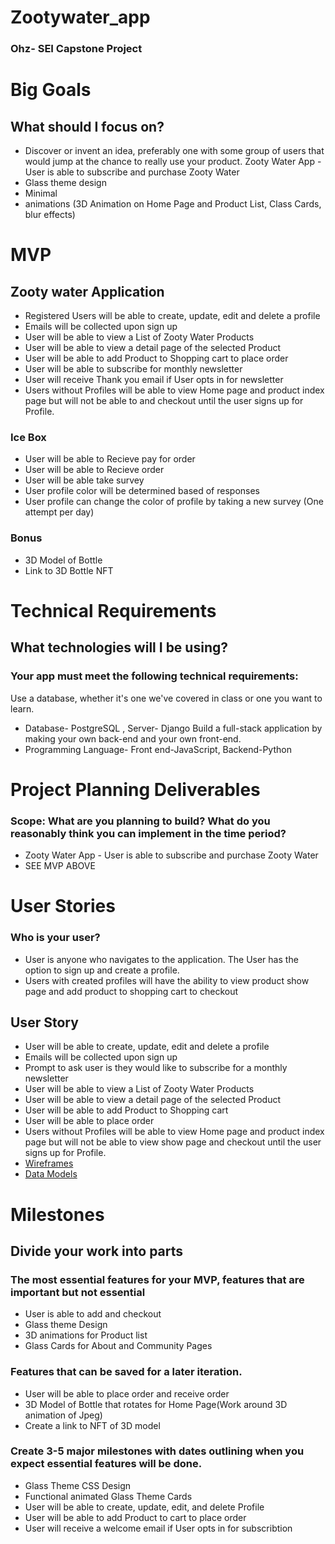 # Zootywater_app 

### Ohz- SEI Capstone Project 
# Big Goals
## What should I focus on?
- Discover or invent an idea, preferably one with some group of users that would jump at the chance to really use your product.
Zooty Water App - User is able to subscribe and purchase Zooty Water 
- Glass theme design 
- Minimal 
- animations (3D Animation on Home Page and Product List, Class Cards, blur effects) 
# MVP
## Zooty water Application 
- Registered Users will be able to create, update, edit and delete a profile 
- Emails will be collected upon sign up 
- User will be able to view a List of Zooty Water Products 
- User will be able to view a detail page of the selected Product 
- User will be able to add Product to Shopping cart to place order 
- User will be able to subscribe for monthly newsletter 
- User will receive Thank you email if User opts in for newsletter 
- Users without Profiles will be able to view Home page and product index page but will not be able to and checkout until the user signs up for Profile. 
### Ice Box
- User will be able to Recieve pay for order 
- User will be able to Recieve order 
- User will be able  take survey 
- User profile color will be determined based of responses
- User profile can change the color of profile by taking a new survey (One attempt per day)
### Bonus 
- 3D Model of Bottle 
- Link to 3D Bottle NFT
# Technical Requirements
## What technologies will I be using?
### Your app must meet the following technical requirements:
Use a database, whether it's one we've covered in class or one you want to learn.
- Database- PostgreSQL , Server- Django 
Build a full-stack application by making your own back-end and your own front-end.
- Programming Language- Front end-JavaScript, Backend-Python 
# Project Planning Deliverables
### Scope: What are you planning to build? What do you reasonably think you can implement in the time period?
- Zooty Water App - User is able to subscribe and purchase Zooty Water 
- SEE MVP ABOVE
# User Stories
### Who is your user? 
- User is anyone who navigates to the application. The User has the option to sign up and create a profile.
- Users with created profiles will have the ability to view product show page and add product to shopping cart to checkout 
## User Story 
- User will be able to create, update, edit and delete a profile 
- Emails will be collected upon sign up 
- Prompt to ask user is they would like to subscribe for a monthly newsletter 
- User will be able to view a List of Zooty Water Products 
- User will be able to view a detail page of the selected Product 
- User will be able to add Product to Shopping cart
- User will be able to place order  
- Users without Profiles will be able to view Home page and product index page but will not be able to view show page and checkout until the user signs up for Profile. 
- [Wireframes](https://viewer.diagrams.net/?highlight=0000ff&edit=_blank&layers=1&nav=1#G1GYGbW3vD5w3Q-nLlXrSIwrQjZ4vgaYj3)
- [Data Models](https://viewer.diagrams.net/?highlight=0000ff&edit=_blank&layers=1&nav=1#G1cZeUwO7SG1BvqS4qOyJLq0bCRJL829-N)
# Milestones
## Divide your work into parts 
### The most essential features for your MVP, features that are important but not essential
- User is able to add and checkout
- Glass theme Design 
- 3D animations for Product list 
- Glass Cards for About and Community Pages 
### Features that can be saved for a later iteration. 
- User will be able to place order and receive order 
- 3D Model of Bottle that rotates for Home Page(Work around 3D animation of Jpeg)
- Create a link to NFT of 3D model
### Create 3-5 major milestones with dates outlining when you expect essential features will be done.
- Glass Theme CSS Design 
- Functional animated Glass Theme Cards
- User will be able to create, update, edit, and delete Profile 
- User will be able to add Product to cart to place order 
- User will receive a welcome email if User opts in for subscribtion 
